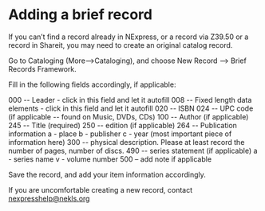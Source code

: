 # Adding a brief record

If you can’t find a record already in NExpress, or a record via Z39.50 or a record in Shareit, you may need to create an original catalog record.

Go to Cataloging \(More--&gt;Cataloging\), and choose New Record --&gt; Brief Records Framework.

Fill in the following fields accordingly, if applicable:

000 -- Leader - click in this field and let it autofill 008 -- Fixed length data elements - click in this field and let it autofill 020 -- ISBN 024 -- UPC code \(if applicable -- found on Music, DVDs, CDs\) 100 -- Author \(if applicable\) 245 -- Title \(required\) 250 -- edition \(if applicable\) 264 -- Publication information a - place b - publisher c - year \(most important piece of information here\) 300 -- physical description. Please at least record the number of pages, number of discs. 490 -- series statement \(if applicable\) a - series name v - volume number 500 – add note if applicable

Save the record, and add your item information accordingly.

If you are uncomfortable creating a new record, contact nexpresshelp@nekls.org

